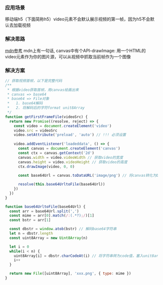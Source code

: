 ### 应用场景
移动端h5（下面简称h5）video元素不会默认展示视频的第一帧，因为h5不会默认去加载视频

### 解决思路
[mdn参考](https://developer.mozilla.org/zh-CN/docs/Web/API/Canvas_API/Tutorial/Using_images)
mdn上有一句话, canvas中有个API-drawImage: 用一个HTML的 video元素作为你的图片源，可以从视频中抓取当前帧作为一个图像

### 解决方案
```javascript
// 获取视频首帧，以下是完整代码
/**
 * 根据video获取首帧，用canvas绘画出来
 * canvas => base64
 * base64 => File对象
 *   1. base64解码
 *   2. 将解码后的字符format unit8Array
 */
function getFirstFrameFile(videoSrc) {
  return new Promise((resolve, reject) => {
    const video = document.createElement('video')
    video.src = videoSrc
    video.setAttribute('preload', 'auto') // !!! 必须设置
    
    video.addEventListener('loadeddata', () => {
      const canvas = document.createElement('canvas')
      const ctx = canvas.getContext('2d')
      canvas.width = video.videoWidth // 获取video的宽度
      canvas.height = video.videoHeight // 获取video的高度
      ctx.drawImage(video, 0, 0)
      
      const base64Url = canvas.toDataURL('image/png') // 将canvas转化为base64

      resolve(this.base64UrltoFile(base64Url))
    })
  })
}

function base64UrltoFile(base64Url) {
  const arr = base64Url.split(',')
  const mime = arr[0].match(/:(.*?);/)[1]
  const bstr = arr[1]

  const dbstr = window.atob(bstr) // 解码base64字符串
  let n = dbstr.length
  const uint8Array = new Uint8Array(n)

  let i = 0
  while(i < n) {
    uint8Array[i] = dbstr.charCodeAt(i) // 将字符串转为code值，塞入unit8array
    i++
  }

  return new File([uint8Array], 'xxx.png', { type: mime })
}
```
